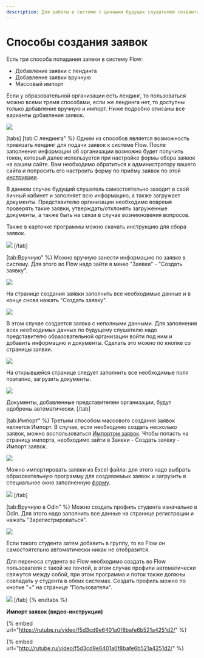 ```yaml
---
description: Для работы в системе с данными будущих слушателей создаются заявки
---
```


# Способы создания заявок

Есть три способа попадания заявки в систему Flow:

* Добавление заявки с лендинга
* Добавление заявки вручную
* Массовый импорт

Если у образовательной организации есть лендинг, то пользоваться можно всеми тремя способами, если же лендинга нет, то доступны только добавление вручную и импорт. Ниже подробно описаны все варианты добавления заявок.

![](<../../.gitbook/assets/image (19).png>)

[tabs]
[tab:С лендинга" %}
Одним из способов является возможность привязать лендинг для подачи заявок к системе Flow. После заполнения информации об организации возможно будет получить токен, который далее используется при настройке формы сбора заявок на вашем сайте. Вам необходимо обратиться к администратору вашего сайта и попросить его настроить форму по приёму заявок по этой [инструкции](../../organizaciya/token-organizacii/forma-sbora-zayavok-na-saite-organizacii.md).

В данном случае будущий слушатель самостоятельно заходит в свой личный кабинет и заполняет всю информацию, а также загружает документы. Представителю организации необходимо вовремя проверять такие заявки, утверждать/отклонять загруженные документы, а также быть на связи в случае возникновения вопросов.

Также в карточке программы можно скачать инструкцию для сбора заявок.

![](<../../.gitbook/assets/image (158).png>)
[/tab]

[tab:Вручную" %}
Можно вручную занести информацию по заявке в систему. Для этого во Flow надо зайти в меню "Заявки" - "Создать заявку".

![](<../../.gitbook/assets/image (22).png>)

На странице создания заявки заполнить все необходимые данные и в конце снова нажать "Создать заявку".

![](<../../.gitbook/assets/image (23).png>)

В этом случае создается заявка с неполными данными. Для заполнения всех необходимых данных по будущему слушателю надо представителю образовательной организации войти под ним и добавить информацию и документы. Сделать это можно по кнопке со страницы заявки.&#x20;

![](<../../.gitbook/assets/image (24).png>)

На открывшейся странице следует заполнить все необходимые поля поэтапно, загрузить документы.&#x20;

![](<../../.gitbook/assets/image (26).png>)

Документы, добавленные представителем организации, будут одобрены автоматически.&#x20;
[/tab]

[tab:Импорт" %}
Третьим способом массового создания заявок является Импорт. В случае, если необходимо создать несколько заявок, можно воспользоваться [Импортом заявок](https://web.flow-crm.study/Requests/ImportRequests). Чтобы попасть на страницу импорта, необходимо зайти в Заявки - Создать заявку - Импорт заявок.

![](<../../.gitbook/assets/image (20).png>)

Можно импортировать заявки из Excel файла: для этого надо выбрать образовательную программу для создаваемых заявок и загрузить в специальное окно заполненную [форму](https://web.flow-crm.study/files/Requests_form.xlsx).

![](<../../.gitbook/assets/image (21).png>)
[/tab]

[tab:Вручную в Odin" %}
Можно создать профиль студента изначально в Odin. Для этого надо заполнить все данные на странице регистрации и нажать "Зарегистрироваться".&#x20;

![](<../../.gitbook/assets/image (7).png>)

Если такого студента затем добавить в группу, то во Flow он самостоятельно автоматически никак не отобразится.&#x20;

Для переноса студента во Flow необходимо создать во Flow пользователя с такой же почтой, в этом случае профили автоматически свяжутся между собой, при этом программа и поток также должны совпадать у студента в обеих системах. Создать профиль можно по кнопке "+" на странице "Пользователи".

![](<../../.gitbook/assets/image (8).png>)
[/tab]
{% endtabs %}



**Импорт заявок (видео-инструкция)**

{% embed url="https://rutube.ru/video/f5d3cd9e6401a0f8bafe6b521a4251d2/" %}

{% embed url="http://rutube.ru/video/f5d3cd9e6401a0f8bafe6b521a4251d2/" %}
